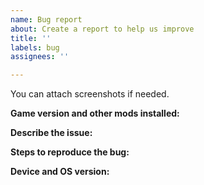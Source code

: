 ```yaml
---
name: Bug report
about: Create a report to help us improve
title: ''
labels: bug
assignees: ''

---
```


You can attach screenshots if needed.

**Game version and other mods installed:**


**Describe the issue:**


**Steps to reproduce the bug:**


**Device and OS version:**

